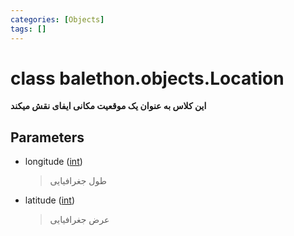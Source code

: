 ```yaml
---
categories: [Objects]
tags: []
---
```


<h1>class balethon.objects.<strong>Location</strong></h1>

<p align="left" dir="rtl"><strong>این کلاس به عنوان یک موقعیت مکانی ایفای نقش میکند</strong></p>

<h2>Parameters</h2>

<ul>
<li>longitude (<a href="https://docs.python.org/3/library/functions.html#int">int</a>)<blockquote dir="rtl">
<p>طول جغرافیایی</p>
</blockquote>
</li>
</ul>
<ul>
<li>latitude (<a href="https://docs.python.org/3/library/functions.html#int">int</a>)<blockquote dir="rtl">
<p>عرض جغرافیایی</p>
</blockquote>
</li>
</ul>